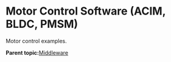 # Motor Control Software \(ACIM, BLDC, PMSM\)

Motor control examples.

**Parent topic:**[Middleware](../topics/applicable_for_productrt1050_or_productrt1010_or_p.md)

